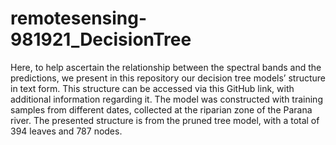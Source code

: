 # remotesensing-981921_DecisionTree
Here, to help ascertain the relationship between the spectral bands and the predictions, we present in this repository our decision tree models’ structure in text form. This structure can be accessed via this GitHub link, with additional information regarding it. The model was constructed with training samples from different dates, collected at the riparian zone of the Parana river. The presented structure is from the pruned tree model, with a total of 394 leaves and 787 nodes.
